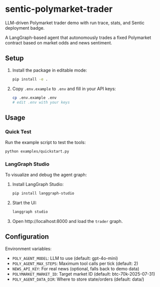 # sentic-polymarket-trader

LLM-driven Polymarket trader demo with run trace, stats, and Sentic deployment badge.

A LangGraph-based agent that autonomously trades a fixed Polymarket contract based on market odds and news sentiment.

## Setup

1. Install the package in editable mode:

   ```bash
   pip install -e .
   ```

2. Copy `.env.example` to `.env` and fill in your API keys:
   ```bash
   cp .env.example .env
   # edit .env with your keys
   ```

## Usage

### Quick Test

Run the example script to test the tools:

```bash
python examples/quickstart.py
```

### LangGraph Studio

To visualize and debug the agent graph:

1. Install LangGraph Studio:

   ```bash
   pip install langgraph-studio
   ```

2. Start the UI:

   ```bash
   langgraph studio
   ```

3. Open http://localhost:8000 and load the `trader` graph.

## Configuration

Environment variables:

- `POLY_AGENT_MODEL`: LLM to use (default: gpt-4o-mini)
- `POLY_AGENT_MAX_STEPS`: Maximum tool calls per tick (default: 2)
- `NEWS_API_KEY`: For real news (optional, falls back to demo data)
- `POLYMARKET_MARKET_ID`: Target market ID (default: btc-70k-2025-07-31)
- `POLY_AGENT_DATA_DIR`: Where to store state/orders (default: data/)
